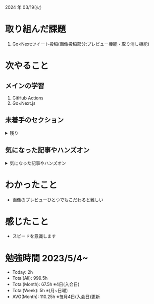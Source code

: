 
2024 年 03/19(火)

# 取り組んだ課題
1. Go×Next:ツイート投稿(画像投稿部分:プレビュー機能・取り消し機能)
 
# 次やること

## メインの学習

1. GitHub Actions
2. Go×Next.js

## 未着手のセクション

<details>

<summary>残り</summary>

### インフラ側
* 継続的インテグレーション
* Terraform

</details>

## 気になった記事やハンズオン

<details>

<summary>気になった記事やハンズオン</summary>

### Go
1. [古典学派的テストとGoで考える持続可能なアーキテクチャ入門](https://zenn.dev/jy8752/books/73769005e6afa9/viewer/chapter1)
2. [クリーンアーキテクチャ](https://nuits.jp/entry/easiest-clean-architecture-2019-09)
3. [Goにおけるメモリ管理の可視化](https://zenn.dev/kazu1029/articles/38ab3d99ef0de3)
4. [変数とメモリの関係](https://9cguide.appspot.com/15-02.html)
5. [Goで学ぶポインタとアドレス](https://qiita.com/Sekky0905/items/447efa04a95e3fec217f)

### TS
1. [TypeChallenge](https://github.com/type-challenges/type-challenges/tree/main/questions/00004-easy-pick)

### 低レイヤ

1. [Putting the “You” in CPU](https://cpu.land/)

</details>

# わかったこと

* 画像のプレビューひとつでもこだわると難しい

# 感じたこと

* スピードを意識します

# 勉強時間 2023/5/4~

* Today: 2h
* Total(All): 999.5h　
* Total(Month): 67.5h ※4日(入会日)
* Total(Week): 5h ※(月~日曜)
* AVG(Month): 110.25h ※毎月4日(入会日)更新
